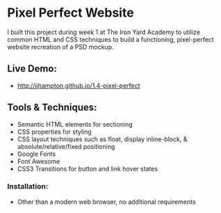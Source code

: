 # Pixel Perfect Website

I built this project during week 1 at The Iron Yard Academy to utilize common HTML and CSS techniques to build a functioning, pixel-perfect website recreation of a PSD mockup.

## Live Demo:
* http://jjhampton.github.io/1.4-pixel-perfect

## Tools & Techniques:

* Semantic HTML elements for sectioning
* CSS properties for styling
* CSS layout techniques such as float, display inline-block, & absolute/relative/fixed positioning
* Google Fonts
* Font Awesome
* CSS3 Transitions for button and link hover states

### Installation:
* Other than a modern web browser, no additional requirements
